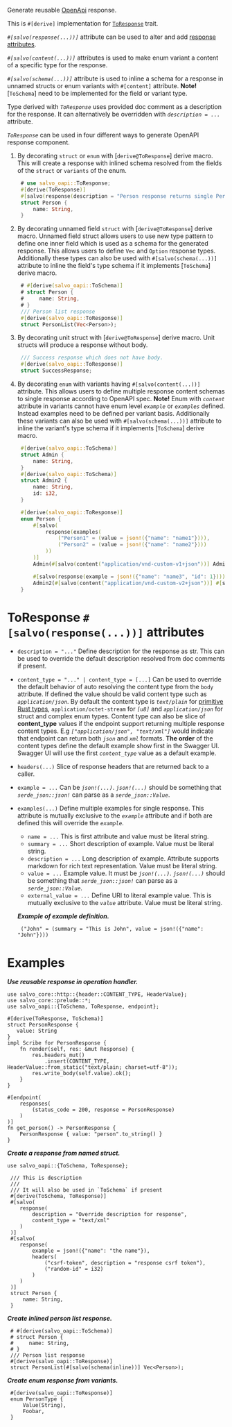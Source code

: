 Generate reusable [OpenApi][openapi] response.

This is `#[derive]` implementation for [`ToResponse`][to_response] trait.


_`#[salvo(response(...))]`_ attribute can be used to alter and add [response attributes](#toresponse-response-attributes).

_`#[salvo(content(...))]`_ attributes is used to make enum variant a content of a specific type for the
response.

_`#[salvo(schema(...))]`_ attribute is used to inline a schema for a response in unnamed structs or
enum variants with `#[content]` attribute. **Note!** [`ToSchema`] need to be implemented for
the field or variant type.

Type derived with _`ToResponse`_ uses provided doc comment as a description for the response. It
can alternatively be overridden with _`description = ...`_ attribute.

_`ToResponse`_ can be used in four different ways to generate OpenAPI response component.

1. By decorating `struct` or `enum` with [`derive@ToResponse`] derive macro. This will create a
   response with inlined schema resolved from the fields of the `struct` or `variants` of the
   enum.

   ```rust
    # use salvo_oapi::ToResponse;
    #[derive(ToResponse)]
    #[salvo(response(description = "Person response returns single Person entity"))]
    struct Person {
        name: String,
    }
   ```

2. By decorating unnamed field `struct` with [`derive@ToResponse`] derive macro. Unnamed field struct
   allows users to use new type pattern to define one inner field which is used as a schema for
   the generated response. This allows users to define `Vec` and `Option` response types.
   Additionally these types can also be used with `#[salvo(schema(...))]` attribute to inline the
   field's type schema if it implements [`ToSchema`] derive macro.

   ```rust
    # #[derive(salvo_oapi::ToSchema)]
    # struct Person {
    #     name: String,
    # }
    /// Person list response
    #[derive(salvo_oapi::ToResponse)]
    struct PersonList(Vec<Person>);
   ```

3. By decorating unit struct with [`derive@ToResponse`] derive macro. Unit structs will produce a
   response without body.

   ```rust
    /// Success response which does not have body.
    #[derive(salvo_oapi::ToResponse)]
    struct SuccessResponse;
   ```

4. By decorating `enum` with variants having `#[salvo(content(...))]` attribute. This allows users to
   define multiple response content schemas to single response according to OpenAPI spec.
   **Note!** Enum with _`content`_ attribute in variants cannot have enum level _`example`_ or
   _`examples`_ defined. Instead examples need to be defined per variant basis. Additionally
   these variants can also be used with `#[salvo(schema(...))]` attribute to inline the variant's type schema
   if it implements [`ToSchema`] derive macro.

   ```rust
    #[derive(salvo_oapi::ToSchema)]
    struct Admin {
        name: String,
    }
    #[derive(salvo_oapi::ToSchema)]
    struct Admin2 {
        name: String,
        id: i32,
    }

    #[derive(salvo_oapi::ToResponse)]
    enum Person {
        #[salvo(
            response(examples(
                ("Person1" = (value = json!({"name": "name1"}))),
                ("Person2" = (value = json!({"name": "name2"})))
            ))
        )]
        Admin(#[salvo(content("application/vnd-custom-v1+json"))] Admin),

        #[salvo(response(example = json!({"name": "name3", "id": 1})))]
        Admin2(#[salvo(content("application/vnd-custom-v2+json"))] #[salvo(schema(inline))] Admin2),
    }
   ```

# ToResponse `#[salvo(response(...))]` attributes

* `description = "..."` Define description for the response as str. This can be used to
  override the default description resolved from doc comments if present.

* `content_type = "..." | content_type = [...]` Can be used to override the default behavior of auto resolving the content type
  from the `body` attribute. If defined the value should be valid content type such as
  _`application/json`_. By default the content type is _`text/plain`_ for
  [primitive Rust types][primitive], `application/octet-stream` for _`[u8]`_ and
  _`application/json`_ for struct and complex enum types.
  Content type can also be slice of **content_type** values if the endpoint support returning multiple
 response content types. E.g _`["application/json", "text/xml"]`_ would indicate that endpoint can return both
 _`json`_ and _`xml`_ formats. **The order** of the content types define the default example show first in
 the Swagger UI. Swagger UI will use the first _`content_type`_ value as a default example.

* `headers(...)` Slice of response headers that are returned back to a caller.

* `example = ...` Can be _`json!(...)`_. _`json!(...)`_ should be something that
  _`serde_json::json!`_ can parse as a _`serde_json::Value`_.

* `examples(...)` Define multiple examples for single response. This attribute is mutually
  exclusive to the _`example`_ attribute and if both are defined this will override the _`example`_.
    * `name = ...` This is first attribute and value must be literal string.
    * `summary = ...` Short description of example. Value must be literal string.
    * `description = ...` Long description of example. Attribute supports markdown for rich text
      representation. Value must be literal string.
    * `value = ...` Example value. It must be _`json!(...)`_. _`json!(...)`_ should be something that
      _`serde_json::json!`_ can parse as a _`serde_json::Value`_.
    * `external_value = ...` Define URI to literal example value. This is mutually exclusive to
      the _`value`_ attribute. Value must be literal string.

     _**Example of example definition.**_
    ```text
     ("John" = (summary = "This is John", value = json!({"name": "John"})))
    ```

# Examples

_**Use reusable response in operation handler.**_
```
use salvo_core::http::{header::CONTENT_TYPE, HeaderValue};
use salvo_core::prelude::*;
use salvo_oapi::{ToSchema, ToResponse, endpoint};

#[derive(ToResponse, ToSchema)]
struct PersonResponse {
   value: String
}
impl Scribe for PersonResponse {
    fn render(self, res: &mut Response) {
        res.headers_mut()
            .insert(CONTENT_TYPE, HeaderValue::from_static("text/plain; charset=utf-8"));
        res.write_body(self.value).ok();
    }
}

#[endpoint(
    responses(
        (status_code = 200, response = PersonResponse)
    )
)]
fn get_person() -> PersonResponse {
    PersonResponse { value: "person".to_string() }
}
```

_**Create a response from named struct.**_
```
use salvo_oapi::{ToSchema, ToResponse};

 /// This is description
 ///
 /// It will also be used in `ToSchema` if present
 #[derive(ToSchema, ToResponse)]
 #[salvo(
    response(
        description = "Override description for response",
        content_type = "text/xml"
    )
 )]
 #[salvo(
    response(
        example = json!({"name": "the name"}),
        headers(
            ("csrf-token", description = "response csrf token"),
            ("random-id" = i32)
        )
    )
 )]
 struct Person {
     name: String,
 }
```

_**Create inlined person list response.**_
```
 # #[derive(salvo_oapi::ToSchema)]
 # struct Person {
 #     name: String,
 # }
 /// Person list response
 #[derive(salvo_oapi::ToResponse)]
 struct PersonList(#[salvo(schema(inline))] Vec<Person>);
```

_**Create enum response from variants.**_
```
 #[derive(salvo_oapi::ToResponse)]
 enum PersonType {
     Value(String),
     Foobar,
 }
```

[to_response]: trait.ToResponse.html
[primitive]: https://doc.rust-lang.org/std/primitive/index.html
[openapi]: derive.OpenApi.html